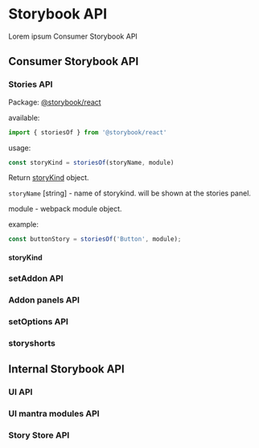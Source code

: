 # Storybook API

Lorem ipsum Consumer Storybook API

## Consumer Storybook API

### Stories API

Package: [@storybook/react](https://github.com/storybooks/storybook/tree/master/app/react)

available:

```js
import { storiesOf } from '@storybook/react'
```

usage: 

```js
const storyKind = storiesOf(storyName, module)
```

Return [storyKind](api#storykind) object.

`storyName` [string] - name of storykind. will be shown at the stories panel.

module - webpack module object.

example:

```js
const buttonStory = storiesOf('Button', module);
```

#### storyKind

### setAddon API

### Addon panels API

### setOptions API

### storyshorts

## Internal Storybook API

### UI API

### UI mantra modules API

### Story Store API
